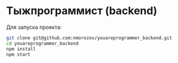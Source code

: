 # Тыжпрограммист (backend)

Для запуска проекта:  
```bash 
git clone git@github.com:nmorozov/youareprogrammer_backend.git  
cd youareprogrammer_backend
npm install
npm start
```
